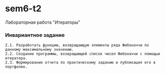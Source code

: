 # sem6-t2
Лабораторная работа "Итераторы"

### Инвариантное задание
    2.1. Разработать функцию, возвращающую элементы ряда Фибоначчи по данному максимальному значению.
    2.2. Создание программы, возвращающей список чисел Фибоначчи с помощью итератора.
    2.3. Формирование отчета по практическому заданию и публикация его в портфолио.
